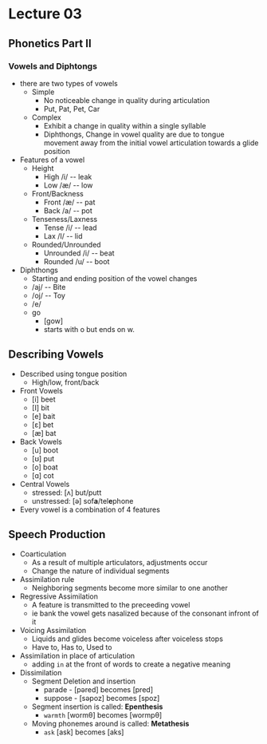 # Lecture 03

## Phonetics Part II

### Vowels and Diphtongs
* there are two types of vowels
	* Simple
		* No noticeable change in quality during articulation
		* Put, Pat, Pet, Car
	* Complex
		* Exhibit a change in quality within a single syllable
		* Diphthongs, Change in vowel quality are due to tongue movement away
		  from the initial vowel articulation towards a glide position
* Features of a vowel
	* Height
		* High /i/ -- leak
		* Low /&#230;/ -- low
	* Front/Backness
		* Front /&#230;/ -- pat
		* Back /a/ -- pot
	* Tenseness/Laxness
		* Tense /i/ -- lead
		* Lax /I/ -- lid
	* Rounded/Unrounded	
		* Unrounded /i/ -- beat
		* Rounded /u/ -- boot
* Diphthongs
	* Starting and ending position of the vowel changes
	* /aj/ -- Bite
	* /oj/ -- Toy
	* /e/
	* go
		* [gow]
		* starts with o but ends on w.

## Describing Vowels
* Described using tongue position
	* High/low, front/back
* Front Vowels
	* [i] beet
	* [I] bit
	* [e] bait
	* [&#603;] bet
	* [&#230;] bat
* Back Vowels
	* [u] boot
	* [&#650;] put
	* [o] boat
	* [&#593;] cot
* Central Vowels
	* stressed: [&#652;] but/putt
	* unstressed: [&#601;] sof<b>a</b>/tel<b>e</b>phone
* Every vowel is a combination of 4 features

## Speech Production
* Coarticulation
	* As a result of multiple articulators, adjustments occur
	* Change the nature of individual segments
* Assimilation rule
	* Neighboring segments become more similar to one another
* Regressive Assimilation
	* A feature is transmitted to the preceeding vowel
	* ie bank the vowel gets nasalized because of the consonant infront of it
* Voicing Assimilation
	* Liquids and glides become voiceless after voiceless stops
	* Have to, Has to, Used to
* Assimilation in place of articulation
	* adding `in` at the front of words to create a negative meaning
* Dissimilation
	* Segment Deletion and insertion
		* parade - [p&#601;red] becomes [pred]
		* suppose - [s&#601;poz] becomes [spoz]
	* Segment insertion is called: **Epenthesis**
		* `warmth` [worm&#952;] becomes [wormp&#952;]
	* Moving phonemes around is called: **Metathesis**
		* `ask` [ask] becomes [aks]
